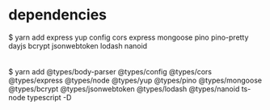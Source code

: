 # dependencies

$ yarn add express yup config cors express mongoose pino pino-pretty dayjs bcrypt jsonwebtoken lodash nanoid
<br /><br /><br />
$ yarn add @types/body-parser @types/config @types/cors @types/express @types/node @types/yup @types/pino @types/mongoose @types/bcrypt @types/jsonwebtoken @types/lodash @types/nanoid ts-node typescript -D
